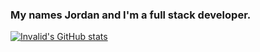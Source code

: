 ### My names Jordan and I'm a full stack developer.

[![Invalid's GitHub stats](https://github-readme-stats.vercel.app/api?username=invalidcpp&show_icons=true&theme=dracula)](https://github.com/anuraghazra/github-readme-stats)

